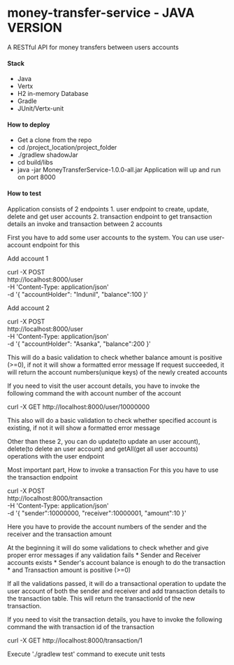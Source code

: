 # money-transfer-service - JAVA VERSION

A RESTful API for money transfers between users accounts


#### Stack ####
* Java
* Vertx
* H2 in-memory Database
* Gradle
* JUnit/Vertx-unit


#### How to deploy ####
* Get a clone from the repo
* cd /project_location/project_folder
* ./gradlew shadowJar
* cd build/libs
* java -jar MoneyTransferService-1.0.0-all.jar  Application will up and run on port 8000


#### How to test ####
Application consists of 2 endpoints
    1. user endpoint to create, update, delete and get user accounts
    2. transaction endpoint to get transaction details an invoke and transaction between 2 accounts

First you have to add some user accounts to the system. You can use user-account endpoint for this

Add account 1

curl -X POST \
  http://localhost:8000/user \
  -H 'Content-Type: application/json' \
  -d '{
	"accountHolder": "Indunil",
	"balance":100
}'

Add account 2

curl -X POST \
  http://localhost:8000/user \
  -H 'Content-Type: application/json' \
  -d '{
	"accountHolder": "Asanka",
	"balance":200
}'

This will do a basic validation to check whether balance amount is positive (>=0), if not it will show a formatted error message
If request succeeded, it will return the account numbers(unique keys) of the newly created accounts


If you need to visit the user account details, you have to invoke the following command the with account number of the account

curl -X GET http://localhost:8000/user/10000000 

This also will do a basic validation to check whether specified account is existing, if not it will show a formatted error message

Other than these 2, you can do 
    update(to update an user account), 
    delete(to delete an user account) 
    and getAll(get all user accounts) operations with the user endpoint



Most important part, How to invoke a transaction
For this you have to use the transaction endpoint

curl -X POST \
  http://localhost:8000/transaction \
  -H 'Content-Type: application/json' \
  -d '{
	"sender":10000000,
	"receiver":10000001,
	"amount":10
}'

Here you have to provide the account numbers of the sender and the receiver and the transaction amount

At the beginning it will do some validations to check whether and give proper error messages if any validation fails
    * Sender and Receiver accounts exists
    * Sender's account balance is enough to do the transaction 
    * and Transaction amount is positive (>=0)

If all the validations passed, it will do a transactional operation to update the user account of both the sender and receiver
and add transaction details to the transaction table. This will return the transactionId of the new transaction.


If you need to visit the transaction details, you have to invoke the following command the with transaction id of the transaction

curl -X GET http://localhost:8000/transaction/1


Execute './gradlew test' command to execute unit tests 